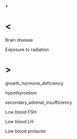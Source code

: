 # .

# <

Brain disease

Exposure to radiation

# >

growth_hormone_deficiency

hypothyroidism

secondary_adrenal_insufficiency

Low blood FSH

Low blood LH

Low blood prolactin
